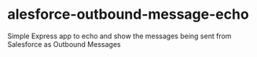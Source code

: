 # alesforce-outbound-message-echo
Simple Express app to echo and show the messages being sent from Salesforce as Outbound Messages
